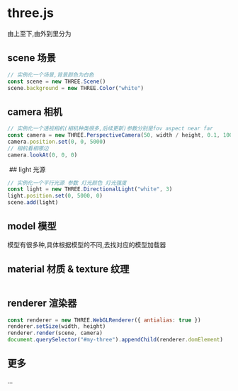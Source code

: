 # three.js

由上至下,由外到里分为

## scene 场景

```js
// 实例化一个场景,背景颜色为白色
const scene = new THREE.Scene()
scene.background = new THREE.Color("white")
```

## camera 相机

```js
// 实例化一个透视相机(相机种类很多,后续更新)参数分别是fov aspect near far
const camera = new THREE.PerspectiveCamera(50, width / height, 0.1, 100000)
camera.position.set(0, 0, 5000)
// 相机看相哪边
camera.lookAt(0, 0, 0)
```

<Image name="1.webp"/>
## light 光源

```js
// 实例化一个平行光源 参数 灯光颜色 灯光强度
const light = new THREE.DirectionalLight("white", 3)
light.position.set(0, 5000, 0)
scene.add(light)
```

## model 模型

模型有很多种,具体根据模型的不同,去找对应的模型加载器

## material 材质 & texture 纹理

<Image name="2.webp"/>

## renderer 渲染器

```js
const renderer = new THREE.WebGLRenderer({ antialias: true })
renderer.setSize(width, height)
renderer.render(scene, camera)
document.querySelector("#my-three").appendChild(renderer.domElement)
```

## 更多

...
